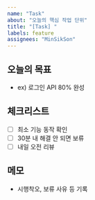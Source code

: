 ```yaml
---
name: "Task"
about: "오늘의 핵심 작업 단위"
title: "[Task] "
labels: feature
assignees: "MinSikSon"
---
```


## 오늘의 목표
- ex) 로그인 API 80% 완성

## 체크리스트
- [ ] 최소 기능 동작 확인
- [ ] 30분 내 해결 안 되면 보류
- [ ] 내일 오전 리뷰

## 메모
- 시행착오, 보류 사유 등 기록
